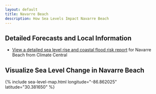 ```yaml
---
layout: default
title: Navarre Beach
description: How Sea Levels Impact Navarre Beach
---
```


## Detailed Forecasts and Local Information

 - [View a detailed sea level rise and coastal flood risk report](https://riskfinder.climatecentral.org/api/reports/place/navarre-beach.fl.us/fast-look?lang=en) for Navarre Beach from Climate Central
 
## Visualize Sea Level Change in Navarre Beach

{% include sea-level-map.html longitude="-86.862025" latitude="30.381650" %}
